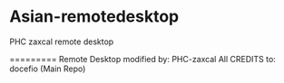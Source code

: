 # Asian-remotedesktop
PHC zaxcal remote desktop

=========
Remote Desktop modified by: PHC-zaxcal
All CREDITS to: docefio (Main Repo)

